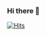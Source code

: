 ### Hi there 👋

[![Hits](https://hits.seeyoufarm.com/api/count/incr/badge.svg?url=https%3A%2F%2Fgithub.com%2Fjaehyeon-SMU%2Fjaehyeon-SMU.git&count_bg=%23CC1AB8&title_bg=%23203651&icon=linux.svg&icon_color=%23E7E7E7&title=+Today&edge_flat=false)](https://hits.seeyoufarm.com)
